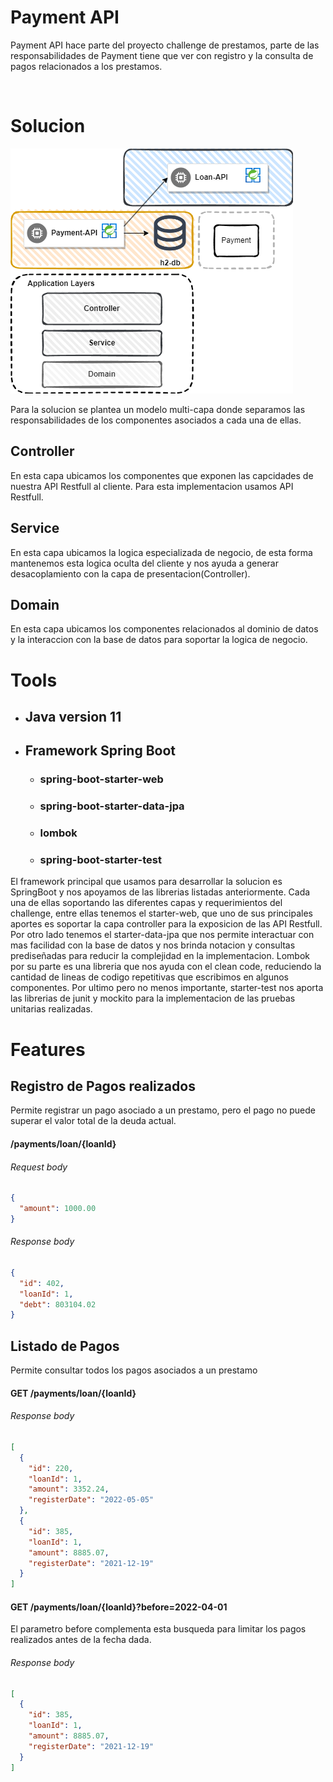 # **Payment API**

Payment API hace parte del proyecto challenge de prestamos, parte de las responsabilidades de Payment tiene que ver
con registro y la consulta de pagos relacionados a los prestamos.

<br/>

# Solucion
![Payment HLD](resources/PaymentAPIHLD.png)

Para la solucion se plantea un modelo multi-capa donde separamos las responsabilidades de los componentes asociados a cada una de ellas.

## Controller
En esta capa ubicamos los componentes que exponen las capcidades de nuestra API Restfull al cliente. Para esta implementacion usamos API Restfull.

## Service
En esta capa ubicamos la logica especializada de negocio, de esta forma mantenemos esta logica oculta del cliente y nos ayuda a generar desacoplamiento con la capa de presentacion(Controller).

## Domain
En esta capa ubicamos los componentes relacionados al dominio de datos y la interaccion con la base de datos para soportar la logica de negocio.

# Tools
* ## Java version 11
* ## Framework Spring Boot
    * ### spring-boot-starter-web
    * ### spring-boot-starter-data-jpa
    * ### lombok
    * ### spring-boot-starter-test

El framework principal que usamos para desarrollar la solucion es SpringBoot y nos apoyamos de las librerias listadas
anteriormente.
Cada una de ellas soportando las diferentes capas y requerimientos del challenge, entre ellas tenemos el starter-web,
que uno de sus principales aportes es soportar la capa controller para la exposicion de las API Restfull. Por otro lado
tenemos el starter-data-jpa que nos permite interactuar con mas facilidad con la base de datos y nos brinda notacion y
consultas prediseñadas para reducir la complejidad en la implementacion.
Lombok por su parte es una libreria que nos ayuda con el clean code, reduciendo la cantidad de lineas de codigo
repetitivas que escribimos en algunos componentes. Por ultimo pero no menos importante, starter-test nos aporta las
librerias de junit y mockito para la implementacion de las pruebas unitarias realizadas.

# Features
## Registro de Pagos realizados
Permite registrar un pago asociado a un prestamo, pero el pago no puede superar el valor total de la deuda actual.

#### /payments/loan/{loanId}
###### Request body
```json
{
  "amount": 1000.00
}
```

###### Response body
```json
{
  "id": 402,
  "loanId": 1,
  "debt": 803104.02
}
```

## Listado de Pagos
Permite consultar todos los pagos asociados a un prestamo

#### GET /payments/loan/{loanId}

###### Response body
```json
[
  {
    "id": 220,
    "loanId": 1,
    "amount": 3352.24,
    "registerDate": "2022-05-05"
  },
  {
    "id": 385,
    "loanId": 1,
    "amount": 8885.07,
    "registerDate": "2021-12-19"
  }
]
```

#### GET /payments/loan/{loanId}?before=2022-04-01
El parametro before complementa esta busqueda para limitar los pagos realizados antes de la fecha dada.
###### Response body
```json
[
  {
    "id": 385,
    "loanId": 1,
    "amount": 8885.07,
    "registerDate": "2021-12-19"
  }
]
```